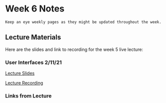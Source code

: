 Week 6 Notes
============================

```{note}
Keep an eye weekly pages as they might be updated throughout the week.
```

## Lecture Materials

Here are the slides and link to recording for the week 5 live lecture:

### User Interfaces 2/11/21
<a href="../../resources/INF134 Week 6 User Interfaces.pdf" >Lecture Slides</a>


[Lecture Recording](https://uci.yuja.com/V/Video?v=2577430&node=9297416&a=485145505&autoplay=1)


### Links from Lecture

